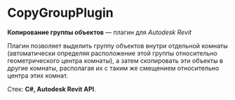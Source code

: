 # CopyGroupPlugin

**Копирование группы объектов** — плагин для _Autodesk Revit_

Плагин позволяет выделить группу объектов внутри отдельной комнаты (автоматически определяя расположение этой группы относительно геометрического центра комнаты), 
а затем скопировать эти объекты в другие комнаты, располагая их с таким же смещением относительно центра этих комнат.

Стек: **C#, Autodesk Revit API**.

